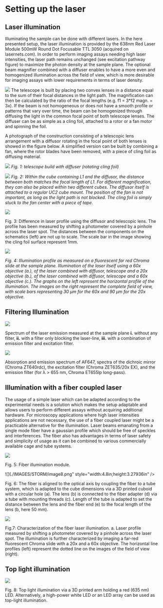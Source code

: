 # Setting up the laser


## Laser illumination

Illuminating the sample can be done with different lasers. In the here
presented setup, the laser illumination is provided by the 638nm Red
Laser Module 500mW Round Dot Focusable TTL 3050 (acquired on
lasernets.com). In order to perform imaging assays needing high laser
intensities, the laser path remains unchanged (see excitation pathway
figure) to maximize the photon density at the sample plane. The optional
beam magnifier combined with a diffuser enables to have a more even and
homogenized illumination across the field of view, which is more
desirable for imaging assays with lower requirements in terms of laser
density.

![](./IMAGES/image2.png)
The telescope is built by placing two
convex lenses in a distance equal to the sum of their focal distances in
the light path. The magnification can then be calculated by the ratio of
the focal lengths (e.g. f1 = 3\*f2 magn. = 3x). If the beam is not
homogeneous or does not have a smooth profile or patterns that vary over
time, the beam can be homogenized through diffusing the light in the
common focal point of both telescope lenses. The diffuser can be as
simple as a cling foil, attached to a rotor or a fan motor and spinning
the foil.

A photograph of the construction consisting of a telescopic lens arrangement with a
diffusor rotating in the focal point of both lenses is showed in the figure below. A simplified
version can be built by combining a fan, where the rotor blades have
been removed, with a piece of cling foil as diffusing material.

![](./IMAGES/STORM/image1.png)
*Fig. 1: telescope build with diffuser (rotating cling foil)*

![](./IMAGES/STORM/image2.jpeg)
*Fig. 2: Within the cube containing L1 and the diffusor, the distance between
both matches the focal length of L1. For different magnification, they
can also be placed within two different cubes. The diffusor itself is
attached to a regular UC2 cube mount. The position of the fan is not
important, as long as the light path is not blocked. The cling foil is
simply stuck to the fan center with a piece of tape.*

![](./IMAGES/STORM/image3.png)

Fig. 3: Difference in laser profile using the diffusor and telescopic
lens. The profile has been measured by shifting a photometer covered by
a pinhole across the laser spot. The distances between the components on
the schematics (left) are not up to scale. The scale bar in the image
showing the cling foil surface represent 1mm.

![](./IMAGES/STORM/image4.png)

*Fig. 4: Illumination profile as measured on a fluorescent far red Chroma
slide at the sample plane. Illumination of the laser itself using a 60x
objective (a.), of the laser combined with diffusor, telescope and a 20x
objective (b.), of the laser combined with diffusor, telescope and a 60x
objective (c.). The graphs on the left represent the horizontal profile
of the illumination. The images on the right represent the complete
field of view, with scale bars representing 30 µm for the 60x and 90 µm
for the 20x objective.*

## Filtering Illumination

![](./IMAGES/STORM/image5.png)

Spectrum of the laser emission measured at the sample plane **i.**
without any filter, **ii.** with a filter only blocking the laser-line,
**iii.** with a combination of emission filter and excitation filter.

![](./IMAGES/STORM/image6.png)

Absorption and emission spectrum of AF647, spectra of the dichroic
mirror (Chroma ZT640rdc), the excitation filter (Chroma ZET635/20x EX),
and the emission filter (for λ &gt; 655 nm, Chroma ET655lp long-pass).

## Illumination with a fiber coupled laser

The usage of a simple laser which can be adapted according to the
experimental needs is a solution which makes the setup adaptable and
allows users to perform different assays without acquiring additional
hardware. For microscopy applications where high laser intensities
applications are not necessary, the use of a fiber coupled laser might
be a practicable alternative for the illumination. Laser beams emanating
from a single mode fiber have a gaussian profile which should be free of
speckles and interferences. The fiber also has advantages in terms of
laser safety and simplicity of usage as it can be combined to various
commercially available cage and tube systems.

![](./IMAGES/STORM/image7.png)

Fig. 5: Fiber illumination module.

![](./IMAGES/STORM/image8.png" style="width:4.8in;height:3.27936in" />

Fig. 6: The fiber is aligned to the optical axis by coupling the fiber
to a tube system, which is adapted to the cube dimensions via a 3D
printed cuboid with a circular hole (a). The lens (b) is connected to
the fiber adapter (d) via a tube with mounting threads (c). Length of
the tube is adapted to set the distance between the lens and the fiber
end (e) to the focal length of the lens (b, here 50 mm).

![](./IMAGES/STORM/image9.png)

Fig.7: Characterization of the fiber laser illumination. a. Laser
profile measured by shifting a photometer covered by a pinhole across
the laser spot. The illumination is further characterized by imaging a
far-red fluorescent Chroma slide with a 20x and a 60x objective. The
horizontal line profiles (left) represent the dotted line on the images
of the field of view (right).

## Top light illumination

![](./IMAGES/STORM/image10.png)

Fig. 8: Top light illumination via a 3D printed arm holding a red (635
nm) LED. Alternatively, a high-power white LED or an LED array can be
used as top-light illumination.

<!---
## Imaging with the UC2-STORM setup

![](./IMAGES/STORM/image12.png)

Widefield images of CV-1 cells immune-stained against tubulin, at
different magnifications using the UC2 microscope. **a.** 60x objective,
scale bar represents 30 µm. Two regions of interest have been zoomed in
to demonstrate the ability to detect and characterize single
microtubules. **b.** 40x objective, scale bar represents 45 µm. **c.**
20x objective, scale bar represents 90 µm.

![](./IMAGES/STORM/image13.png)

Widefield images of immune-stained clathrin coated pits (left),
immune-stained tubulin (middle) and SiR Actin stain of CV-1 cells with
the UC2 setup and a 60x objective. Scale bar represents 25 µm.

![](./IMAGES/STORM/image14.png)

Live cell imaging of CV-1 cells stained with SiR actin over a period of
five hours.

![](./IMAGES/STORM/image15.png)

Live cell imaging of T98G cells stained with SYTO far red nucleic dye
over a period of two days within an incubator.

![](./IMAGES/STORM/image16.png)

Single particle tracking of GPI-GFP on HeLa cells. For more
photostability, the tracks are acquired by imaging quantum dots. These
have been functionalized with straptavidin and are attached to GFP via
biotin conjugated anti-GFP nanobodies. The construct is schematically
disaplayed in **a.** The acquired tracks are overlayed on a bright-field
image of the HeLa cells (**b.**) (scale bar represents 10 µm). Two
single tracks are exeplarily displayed in **c.**

![](./IMAGES/STORM/image17.png)

Diffusion coefficient of the tracked quantum dots with 10 and 25 ms
exposure time of the camera. To have similar localization uncertainties,
the laser power was doubled for the shorter exposure time. Two
populations can be identified. The first one has a slower diffusion and
corresponds to particles which are stuck or simply immobile. The other
population which seems to have a maximum around
$D = 0,1\\frac{\\text{µm}^{2}}{s}$ and corresponds to the random
diffusion of GPI on the cell membrane.

![](./IMAGES/STORM/image18.png)

*d*STORM image of microtubules reconstructed from wide-field images
acquired on the UC2. **a.** Immuno-stained microtubules in CV-1 cells
are shown in wide-field and with *d*STORM. Scale bar represents 5 µm.
**b.** and **c.** show the averaged profiles along 200 nm of
microtubules within two regions of interest. Profiles are fitted with a
double Gaussian. Peak to peak distances of (38±2) nm for **b** and
(43±2) nm for **c.i** are extrapolated. Scale bar represents 1 µm in the
magnified ROIs. **d.** Drift measured by cross-correlation during the
raw-data acquisition period of the reconstructed image displayed in
**a**. **e.** Simplified schematic of the front view of a microtubule
sample after immuno-staining and the resulting railroad tracks.

## Imaging with lower-budget objectives

![](./IMAGES/STORM/image19.png)

Stable HeLa cell-line with Clathrin light chain-GFP stained with AF647
conjugated anti-GFP nanobodies, in the fluorescence as well as the
brightfield channel. Images have been acquired with the different
objectives listed in the top of the image. The scale bars in the 20 ×,
60 × and 100 × magnified images respectively represent 30 µm.

![](./IMAGES/STORM/image20.png)

Single molecule localization microscopy (*d*STORM) on the UC2 setup with
a low-budget objective. Reconstruction of CLC-GFP in HeLa cells
immuno-stained with AF647 conjugated nanobodies. Scale bar for
represents 10 µm. Two CCPs have been zoomed in to plot the profiles
along the red transparent line. Scale bar for the magnified regions of
interest represents 200 nm.

--->
